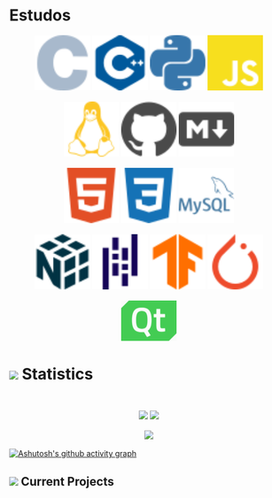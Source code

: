 # Estudos

<p>
  <div align="center">
    <img src="images/c.svg" width="100px">
    <img src="images/cplusplus.svg" width="100px">
    <img src="images/python.svg" width="100px">
    <img src="images/javascript.svg" width="100px">
  </div>
  <br>
  <div align="center">
    <img src="images/linux.svg" width="100px">
    <img src="images/github.svg" width="100px">
    <img src="images/markdown.svg" width="100px">
  </div>
  <br>
  <div align="center">
    <img src="images/html5.svg" width="100px">
    <img src="images/css3.svg" width="100px">
    <img src="images/mysql.svg" width="100px">
  </div>
  <br>
  <div align="center">
    <img src="images/numpy.svg" width="100px">
    <img src="images/pandas.svg" width="100px">
    <img src="images/tensorflow.svg" width="100px">
    <img src="images/pytorch.svg" width="100px">
  </div>
  <br>
  <div align="center">
    <img src="images/qt.svg" width="100px">
  </div>
</p>

# <img src="https://media4.giphy.com/media/MIGbtLZoVjbl0bYbAd/giphy.gif?id=ecf05e472t2h0i8d7dcjaoau9iqtchhr899hxmpxzzgc7lyw&rid=giphy.gif" width="30"> Statistics

<br>
<p align="left">
  <div align="center">
    <img width="48%" src="https://github-readme-stats.vercel.app/api?username=LuizGustavoVTacin&show_icons=true&include_all_commits=true&theme=radical&hide_border=true">
    <img width="51%" src="https://github-readme-streak-stats.herokuapp.com/?user=LuizGustavoVTacin&theme=radical&hide_border=true">		  
  </div>
  <br>
  <div align="center">
    <img width="49.5%" src="https://github-readme-stats.vercel.app/api/top-langs/?username=LuizGustavoVTacin&theme=radical&bg_color=282828&hide_border=true&include_all_commits=true&count_private=true&layout=compact">
  </div>
</p>

[![Ashutosh's github activity graph](https://github-readme-activity-graph.vercel.app/graph?username=LuizGustavoVTacin&theme=github)](https://github.com/ashutosh00710/github-readme-activity-graph)

## <img src="https://media1.giphy.com/media/Q8PQ1KuarrYucCMVTJ/giphy.gif?cid=ecf05e47odgm8bs8cmb8cf1ijmfzqaeeu9fzmx6nbcv06ky2&rid=giphy.gif" width="30"> Current Projects
<ul>
<!--
	<li><i><a href="https://github.com/torrinworx/Cozy-Auto-Texture">Cozy Auto Texture</a></i>:<ul><li>A Blender add-on that integrates the Stable Diffusion AI image generation model directly within Blender to make AI generated tiled textures available to everyone. (Under construction)</li></ul></li>
	<li><i><a href="https://github.com/torrinworx/Blend_My_NFTs">Blend_My_NFTs</a></i>:<ul><li>A Blender add-on that makes creating a 3D NFT collection easy! Generate thousands of 3D models, animations, or images with this simple add-on. (Released)</li></ul></li>
	<li><i><a href="https://www.thiscozystudio.com/">ThisCozyStudio.com (SAS)</a></i>:<ul><li>A website that enables easy cloud rendering and NFT minting and storage from the web or withing Blender using our Cozy API. (Yet to be released)</li></ul></li>
	<li><i>A possible standard system for implementing AI models into Blender and other 3D model software. Just a thought.</i></li>
</ul>
-->
